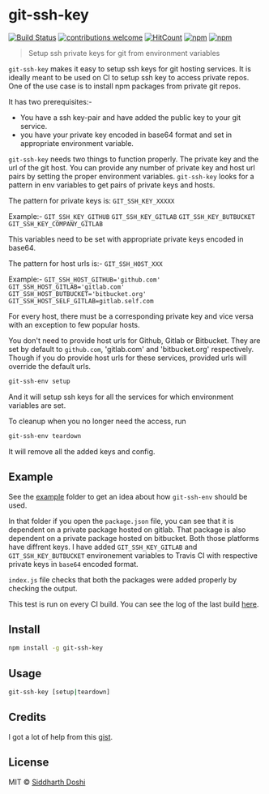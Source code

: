 # git-ssh-key

[![Build Status](https://travis-ci.org/doshisid/git-ssh-key.svg?branch=master)](https://travis-ci.org/doshisid/git-ssh-key) [![contributions welcome](https://img.shields.io/badge/contributions-welcome-brightgreen.svg?style=flat)](https://github.com/doshisid/git-ssh-key/issues) [![HitCount](http://hits.dwyl.io/doshisid/git-ssh-key.svg)](http://hits.dwyl.io/doshisid/git-ssh-key) [![npm](https://img.shields.io/npm/v/git-ssh-key.svg)](https://www.npmjs.com/package/git-ssh-key) [![npm](https://img.shields.io/npm/l/git-ssh-key.svg)](https://www.npmjs.com/package/git-ssh-key)

> Setup ssh private keys for git from environment variables

`git-ssh-key` makes it easy to setup ssh keys for git hosting services. It is ideally meant to be used on CI to setup ssh key to access private repos. One of the use case is to install npm packages from private git repos.

It has two prerequisites:-

* You have a ssh key-pair and have added the public key to your git service.
* you have your private key encoded in base64 format and set in appropriate environment variable.

`git-ssh-key` needs two things to function properly. The private key and the
url of the git host. You can provide any number of private key and host url
pairs by setting the proper environment variables. `git-ssh-key` looks for a
pattern in env variables to get pairs of private keys and hosts.

The pattern for private keys is:
`GIT_SSH_KEY_XXXXX`

Example:-
`GIT_SSH_KEY_GITHUB`
`GIT_SSH_KEY_GITLAB`
`GIT_SSH_KEY_BUTBUCKET`
`GIT_SSH_KEY_COMPANY_GITLAB`

This variables need to be set with appropriate private keys encoded in base64.

The pattern for host urls is:-
`GIT_SSH_HOST_XXX`

Example:-
`GIT_SSH_HOST_GITHUB='github.com'`
`GIT_SSH_HOST_GITLAB='gitlab.com'`
`GIT_SSH_HOST_BUTBUCKET='bitbucket.org'`
`GIT_SSH_HOST_SELF_GITLAB=gitlab.self.com`

For every host, there must be a corresponding private key and vice versa with
an exception to few popular hosts.

You don't need to provide host urls for Github, Gitlab or Bitbucket. They are
set by default to `github.com`, 'gitlab.com' and 'bitbucket.org' respectively.
Though if you do provide host urls for these services, provided urls will
override the default urls.

```bash
git-ssh-env setup
```

And it will setup ssh keys for all the services for which environment variables are set.

To cleanup when you no longer need the access, run

```bash
git-ssh-env teardown
```

It will remove all the added keys and config.

## Example

See the [example](https://github.com/doshisid/git-ssh-key/tree/master/example) folder to get an idea about how `git-ssh-env` should be used.

In that folder if you open the `package.json` file, you can see that it is dependent on a private package hosted on gitlab. That package is also dependent on a private package hosted on bitbucket. Both those platforms have diffrent keys.
I have added `GIT_SSH_KEY_GITLAB` and `GIT_SSH_KEY_BUTBUCKET` environement variables to Travis CI with respective private
keys in `base64` encoded format.

`index.js` file checks that both the packages were added properly by checking the output.

This test is run on every CI build. You can see the log of the last build [here](https://travis-ci.org/doshisid/git-ssh-key).

## Install

```bash
npm install -g git-ssh-key
```

## Usage

```bash
git-ssh-key [setup|teardown]
```

## Credits

I got a lot of help from this [gist](https://gist.github.com/fiznool/88442338db96a898f1dc).

## License

MIT © [Siddharth Doshi](https://sid.sh)
